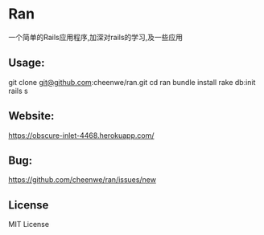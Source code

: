 # Ran

一个简单的Rails应用程序,加深对rails的学习,及一些应用

## Usage:
git clone git@github.com:cheenwe/ran.git
cd ran 
bundle install 
rake db:init 
rails s


## Website:
https://obscure-inlet-4468.herokuapp.com/

## Bug:
https://github.com/cheenwe/ran/issues/new



License
-------
MIT License
 